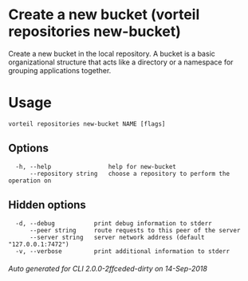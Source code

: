 # Create a new bucket (vorteil repositories new-bucket)

Create a new bucket in the local repository. A bucket is a basic organizational
structure that acts like a directory or a namespace for grouping applications
together.

# Usage

```
vorteil repositories new-bucket NAME [flags]
```

## Options

```
  -h, --help                help for new-bucket
      --repository string   choose a repository to perform the operation on
```

## Hidden options

```
  -d, --debug           print debug information to stderr
      --peer string     route requests to this peer of the server
      --server string   server network address (default "127.0.0.1:7472")
  -v, --verbose         print additional information to stderr
```


###### Auto generated for CLI 2.0.0-2ffceded-dirty on 14-Sep-2018
